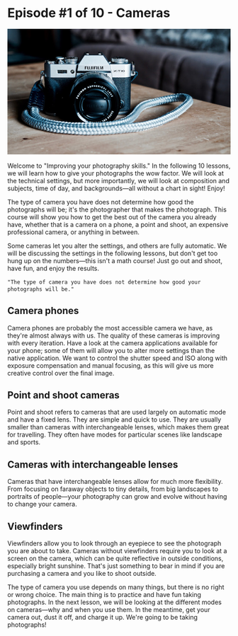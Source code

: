 # Episode #1 of 10 - Cameras

![](episode-01.jpg)

Welcome to "Improving your photography skills." In the following 10 lessons, we will learn how to give your photographs the wow factor. We will look at the technical settings, but more importantly, we will look at composition and subjects, time of day, and backgrounds—all without a chart in sight! Enjoy!

The type of camera you have does not determine how good the photographs will be; it's the photographer that makes the photograph. This course will show you how to get the best out of the camera you already have, whether that is a camera on a phone, a point and shoot, an expensive professional camera, or anything in between.

Some cameras let you alter the settings, and others are fully automatic. We will be discussing the settings in the following lessons, but don't get too hung up on the numbers—this isn't a math course! Just go out and shoot, have fun, and enjoy the results.

	"The type of camera you have does not determine how good your photographs will be."

## Camera phones

Camera phones are probably the most accessible camera we have, as they're almost always with us. The quality of these cameras is improving with every iteration. Have a look at the camera applications available for your phone; some of them will allow you to alter more settings than the native application. We want to control the shutter speed and ISO along with exposure compensation and manual focusing, as this will give us more creative control over the final image.

## Point and shoot cameras

Point and shoot refers to cameras that are used largely on automatic mode and have a fixed lens. They are simple and quick to use. They are usually smaller than cameras with interchangeable lenses, which makes them great for travelling. They often have modes for particular scenes like landscape and sports.

## Cameras with interchangeable lenses

Cameras that have interchangeable lenses allow for much more flexibility. From focusing on faraway objects to tiny details, from big landscapes to portraits of people—your photography can grow and evolve without having to change your camera.

## Viewfinders

Viewfinders allow you to look through an eyepiece to see the photograph you are about to take. Cameras without viewfinders require you to look at a screen on the camera, which can be quite reflective in outside conditions, especially bright sunshine. That's just something to bear in mind if you are purchasing a camera and you like to shoot outside.

The type of camera you use depends on many things, but there is no right or wrong choice. The main thing is to practice and have fun taking photographs. In the next lesson, we will be looking at the different modes on cameras—why and when you use them. In the meantime, get your camera out, dust it off, and charge it up. We're going to be taking photographs!
